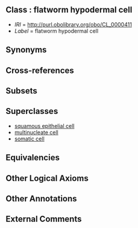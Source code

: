 
## Class : flatworm hypodermal cell

 * *IRI* = http://purl.obolibrary.org/obo/CL_0000411
 * *Label* = flatworm hypodermal cell

## Synonyms


## Cross-references


## Subsets


## Superclasses

 * [squamous epithelial cell](../../CL/76/CL_0000076.md)
 * [multinucleate cell](../../CL/28/CL_0000228.md)
 * [somatic cell](../../CL/71/CL_0002371.md)

## Equivalencies


## Other Logical Axioms


## Other Annotations


## External Comments

